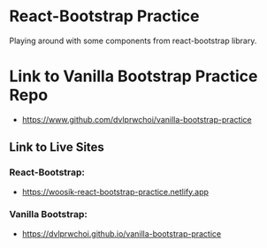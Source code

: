 # React-Bootstrap Practice

Playing around with some components from react-bootstrap library.

# Link to Vanilla Bootstrap Practice Repo

- https://www.github.com/dvlprwchoi/vanilla-bootstrap-practice

## Link to Live Sites

### React-Bootstrap:

- https://woosik-react-bootstrap-practice.netlify.app

### Vanilla Bootstrap:

- https://dvlprwchoi.github.io/vanilla-bootstrap-practice
